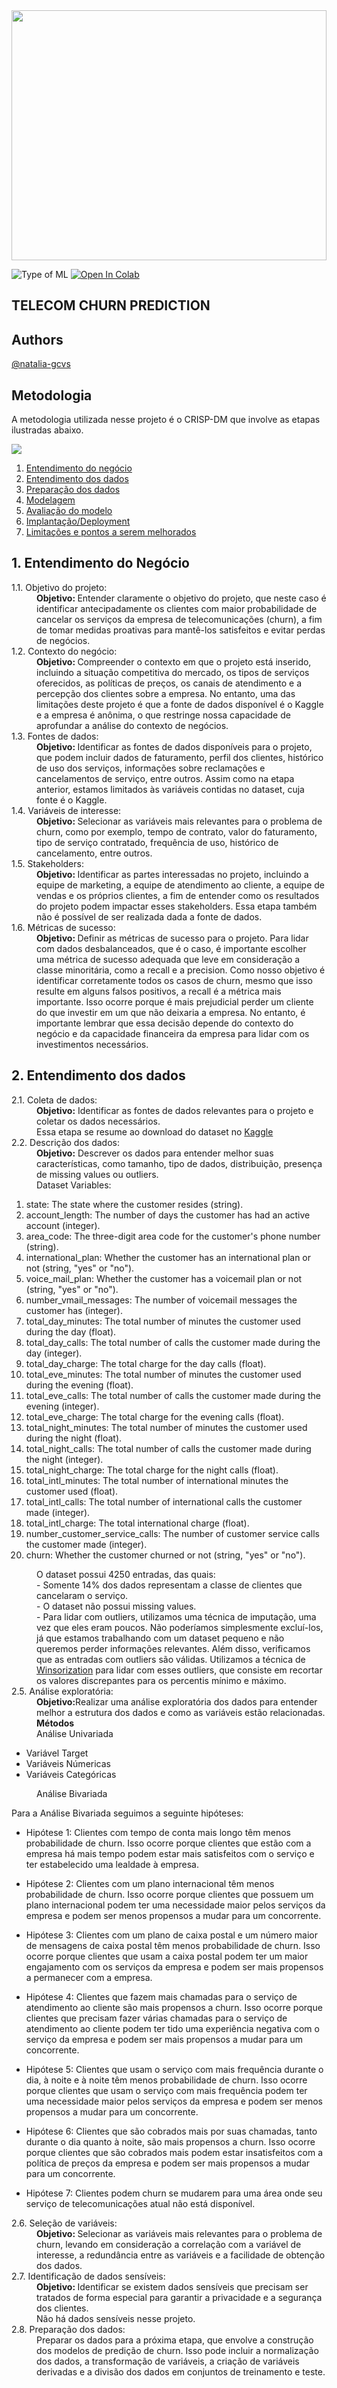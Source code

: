 <!DOCTYPE html>
<html lang="en">
<head>
    <meta charset="UTF-8">
</head>
<body>
  
<img src="https://img.freepik.com/free-vector/isometric-composition-with-different-telecommunication-devices-television-equipment-3d-vector-illustration_1284-30577.jpg?w=1380&t=st=1683896149~exp=1683896749~hmac=d9f09c4467a3f80f793870b0c1faf5ca52e3a77facdf27703ebef4fd21771c83" width="100%" height="400px">


<p dir="auto">
<a target="_blank" rel="noopener noreferrer nofollow"><img src="https://camo.githubusercontent.com/f59112f72a9ec9f72a6c124b4ac432217b85524b969f013108b9ec97dbb2a86e/68747470733a2f2f696d672e736869656c64732e696f2f62616467652f547970652532306f662532304d4c2d42696e617279253230436c617373696669636174696f6e2d726564" alt="Type of ML" data-canonical-src="https://img.shields.io/badge/Type%20of%20ML-Binary%20Classification-red" style="max-width: 100%;"></a>
  <a href="https://colab.research.google.com/drive/1aLf4ht-arQxBk1YBP2m5FJx4Nr-3Q92i?usp=sharing" rel="nofollow"><img src="https://camo.githubusercontent.com/84f0493939e0c4de4e6dbe113251b4bfb5353e57134ffd9fcab6b8714514d4d1/68747470733a2f2f636f6c61622e72657365617263682e676f6f676c652e636f6d2f6173736574732f636f6c61622d62616467652e737667" alt="Open In Colab" data-canonical-src="https://colab.research.google.com/assets/colab-badge.svg" style="max-width: 100%;"></a>
  
<h2>TELECOM CHURN PREDICTION</h2>
  
<h2>Authors</h2>
<a href="https://github.com/natalia-gcvs">@natalia-gcvs</a>
  
<h2>Metodologia</h2>
  
  A metodologia utilizada nesse projeto é o CRISP-DM que involve as etapas ilustradas abaixo.

  <img src="https://upload.wikimedia.org/wikipedia/commons/thumb/b/b9/CRISP-DM_Process_Diagram.png/319px-CRISP-DM_Process_Diagram.png">
  
  <ol dir="auto">
<li><a href="#business-problem">Entendimento do negócio</a></li>
<li><a href="#data-source">Entendimento dos dados</a></li>
<li><a href="#methods">Preparação dos dados</a></li>
<li><a href="#tech-stack">Modelagem</a></li>
<li><a href="#quick-glance-at-the-results">Avaliação do modelo</a></li>
<li><a href="#lessons-learned-and-recommendation">Implantação/Deployment</a></li>
<li><a href="#limitation-and-what-can-be-improved">Limitações e pontos a serem melhorados</a></li>
  </ol>
  
<h2>1. Entendimento do Negócio</h2> 
  <dl>
<dl>
  <dt>1.1. Objetivo do projeto:</dt> 
  <dd><b>Objetivo: </b>Entender claramente o objetivo do projeto, que neste caso é identificar antecipadamente os clientes com maior probabilidade de cancelar os serviços da empresa de telecomunicações (churn), a fim de tomar medidas proativas para mantê-los satisfeitos e evitar perdas de negócios.</dd>
  
  <dt>1.2. Contexto do negócio:</dt> 
  <dd><b>Objetivo: </b>Compreender o contexto em que o projeto está inserido, incluindo a situação competitiva do mercado, os tipos de serviços oferecidos, as políticas de preços, os canais de atendimento e a percepção dos clientes sobre a empresa. No entanto, uma das limitações deste projeto é que a fonte de dados disponível é o Kaggle e a empresa é anônima, o que restringe nossa capacidade de aprofundar a análise do contexto de negócios.</dd>
  
  <dt>1.3. Fontes de dados:</dt> 
  <dd><b>Objetivo: </b>Identificar as fontes de dados disponíveis para o projeto, que podem incluir dados de faturamento, perfil dos clientes, histórico de uso dos serviços, informações sobre reclamações e cancelamentos de serviço, entre outros. Assim como na etapa anterior, estamos limitados às variáveis contidas no dataset, cuja fonte é o Kaggle.</dd>
  
  <dt>1.4. Variáveis de interesse:</dt> 
  <dd><b>Objetivo: </b>Selecionar as variáveis mais relevantes para o problema de churn, como por exemplo, tempo de contrato, valor do faturamento, tipo de serviço contratado, frequência de uso, histórico de cancelamento, entre outros.</dd>
  
  <dt>1.5. Stakeholders:</dt> 
  <dd><b>Objetivo: </b>Identificar as partes interessadas no projeto, incluindo a equipe de marketing, a equipe de atendimento ao cliente, a equipe de vendas e os próprios clientes, a fim de entender como os resultados do projeto podem impactar esses stakeholders. Essa etapa também não é possível de ser realizada dada a fonte de dados.</dd>
  
  <dt>1.6. Métricas de sucesso:</dt> 
  <dd><b>Objetivo: </b>Definir as métricas de sucesso para o projeto. Para lidar com dados desbalanceados, que é o caso, é importante escolher uma métrica de sucesso adequada que leve em consideração a classe minoritária, como a recall e a precision. Como nosso objetivo é identificar corretamente todos os casos de churn, mesmo que isso resulte em alguns falsos positivos, a recall é a métrica mais importante. Isso ocorre porque é mais prejudicial perder um cliente do que investir em um que não deixaria a empresa. No entanto, é importante lembrar que essa decisão depende do contexto do negócio e da capacidade financeira da empresa para lidar com os investimentos necessários.</dd>
</dl>

  
  <h2>2. Entendimento dos dados</h2>
  
  <dl>
<dt>2.1. Coleta de dados:</dt>
<dd><b>Objetivo:</b> Identificar as fontes de dados relevantes para o projeto e coletar os dados necessários.
  <dd>Essa etapa se resume ao download do dataset no 
  <a href="https://www.kaggle.com/datasets/arashnic/telecom-churn-dataset">Kaggle</a></dd>
 
<dt>2.2. Descrição dos dados:</dt>
    <dd><b>Objetivo:</b> Descrever os dados para entender melhor suas características, como tamanho, tipo de dados, distribuição, presença de missing values ou outliers.</dd>
    <dd>Dataset Variables:</dd>
    <ol>
    <li>state: The state where the customer resides (string).</li>
    <li>account_length: The number of days the customer has had an active account (integer).</li>
    <li>area_code: The three-digit area code for the customer's phone number (string).</li>
    <li>international_plan: Whether the customer has an international plan or not (string, "yes" or "no").</li>
    <li>voice_mail_plan: Whether the customer has a voicemail plan or not (string, "yes" or "no").</li>
    <li>number_vmail_messages: The number of voicemail messages the customer has (integer).</li>
    <li>total_day_minutes: The total number of minutes the customer used during the day (float).</li>
    <li>total_day_calls: The total number of calls the customer made during the day (integer).</li>
    <li>total_day_charge: The total charge for the day calls (float).</li>
    <li>total_eve_minutes: The total number of minutes the customer used during the evening (float).</li>
    <li>total_eve_calls: The total number of calls the customer made during the evening (integer).</li>
    <li>total_eve_charge: The total charge for the evening calls (float).</li>
    <li>total_night_minutes: The total number of minutes the customer used during the night (float).</li>
    <li>total_night_calls: The total number of calls the customer made during the night (integer).</li>
    <li>total_night_charge: The total charge for the night calls (float).</li>
    <li>total_intl_minutes: The total number of international minutes the customer used (float).</li>
    <li>total_intl_calls: The total number of international calls the customer made (integer).</li>
    <li>total_intl_charge: The total international charge (float).</li>
    <li>number_customer_service_calls: The number of customer service calls the customer made (integer).</li>
    <li>churn: Whether the customer churned or not (string, "yes" or "no").</li>
    </ol>
      
<dd>O dataset possui 4250 entradas, das quais:</dd>
<dd>- Somente 14% dos dados representam a classe de clientes que cancelaram o serviço.</dd>
<dd>- O dataset não possui missing values.</dd>
<dd>- Para lidar com outliers, utilizamos uma técnica de imputação, uma vez que eles eram poucos. Não poderíamos simplesmente excluí-los, já que estamos trabalhando com um dataset pequeno e não queremos perder informações relevantes. Além disso, verificamos que as entradas com outliers são válidas. Utilizamos a técnica de <a href="https://www.statisticshowto.com/winsorize/">Winsorization</a> para lidar com esses outliers, que consiste em recortar os valores discrepantes para os percentis mínimo e máximo.</dd>

<dt>2.5. Análise exploratória:</dt> 
    <dd><b>Objetivo:</b>Realizar uma análise exploratória dos dados para entender melhor a estrutura dos dados e como as variáveis estão relacionadas.</dd>
     <dd><b>Métodos</b></dd>
      <dd>Análise Univariada</dd>
      <ul>
          <li>Variável Target</li>
          <li>Variáveis Númericas</li>
          <li>Variáveis Categóricas</li>
      </ul>
      <dd>Análise Bivariada</dd>
      <p> Para a Análise Bivariada seguimos a seguinte hipóteses:</p>
      
<ul>
<li><p>Hipótese 1: Clientes com tempo de conta mais longo têm menos probabilidade de churn. Isso ocorre porque clientes que estão com a empresa há mais tempo podem estar mais satisfeitos com o serviço e ter estabelecido uma lealdade à empresa.</p></li>
    
    
    
<li><p>Hipótese 2: Clientes com um plano internacional têm menos probabilidade de churn. Isso ocorre porque clientes que possuem um plano internacional podem ter uma necessidade maior pelos serviços da empresa e podem ser menos propensos a mudar para um concorrente.</p></li>
<li><p>Hipótese 3: Clientes com um plano de caixa postal e um número maior de mensagens de caixa postal têm menos probabilidade de churn. Isso ocorre porque clientes que usam a caixa postal podem ter um maior engajamento com os serviços da empresa e podem ser mais propensos a permanecer com a empresa.</p></li>
<li><p>Hipótese 4: Clientes que fazem mais chamadas para o serviço de atendimento ao cliente são mais propensos a churn. Isso ocorre porque clientes que precisam fazer várias chamadas para o serviço de atendimento ao cliente podem ter tido uma experiência negativa com o serviço da empresa e podem ser mais propensos a mudar para um concorrente.</p></li>
<li><p>Hipótese 5: Clientes que usam o serviço com mais frequência durante o dia, à noite e à noite têm menos probabilidade de churn. Isso ocorre porque clientes que usam o serviço com mais frequência podem ter uma necessidade maior pelos serviços da empresa e podem ser menos propensos a mudar para um concorrente.</p></li>
<li><p>Hipótese 6: Clientes que são cobrados mais por suas chamadas, tanto durante o dia quanto à noite, são mais propensos a churn. Isso ocorre porque clientes que são cobrados mais podem estar insatisfeitos com a política de preços da empresa e podem ser mais propensos a mudar para um concorrente.</p></li>
<li><p>Hipótese 7: Clientes podem churn se mudarem para uma área onde seu serviço de telecomunicações atual não está disponível.</p></li>
</ul>

<dt>2.6. Seleção de variáveis:</dt> 
      <dd><b>Objetivo: </b>Selecionar as variáveis mais relevantes para o problema de churn, levando em consideração a correlação com a variável de interesse, a redundância entre as variáveis e a facilidade de obtenção dos dados.</dd>

<dt>2.7. Identificação de dados sensíveis:</dt> 
  <dd><b>Objetivo: </b>Identificar se existem dados sensíveis que precisam ser tratados de forma especial para garantir a privacidade e a segurança dos clientes.</dd> 
      <dd>Não há dados sensíveis nesse projeto.</dd>

<dt>2.8. Preparação dos dados:</dt>
  <dd>Preparar os dados para a próxima etapa, que envolve a construção dos modelos de predição de churn. Isso pode incluir a normalização dos dados, a transformação de variáveis, a criação de variáveis derivadas e a divisão dos dados em conjuntos de treinamento e teste.</dd>

      
  </dl>

 

  
 



</body>
</html>





